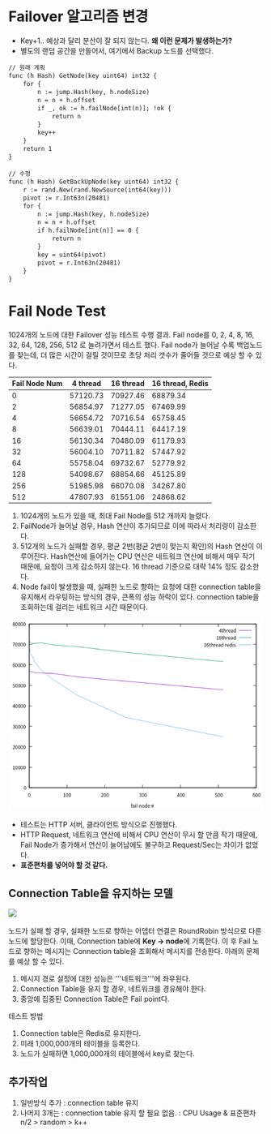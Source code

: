 # Failover 알고리즘 변경
* Key+1.. 예상과 달리 분산이 잘 되지 않는다. **왜 이런 문제가 발생하는가?**
* 별도의 랜덤 공간을 만들어서, 여기에서 Backup 노드를 선택했다. 
```golang
// 원래 계획
func (h Hash) GetNode(key uint64) int32 {
	for {
		n := jump.Hash(key, h.nodeSize)
		n = n + h.offset
		if _, ok := h.failNode[int(n)]; !ok {
			return n
		}
		key++
	}
	return 1
}

// 수정
func (h Hash) GetBackUpNode(key uint64) int32 {
	r := rand.New(rand.NewSource(int64(key)))
	pivot := r.Int63n(20481)
	for {
		n := jump.Hash(key, h.nodeSize)
		n = n + h.offset
		if h.failNode[int(n)] == 0 {
			return n
		}
		key = uint64(pivot)
		pivot = r.Int63n(20481)
	}
}
```

# Fail Node Test
1024개의 노드에 대한 Failover 성능 테스트 수행 결과. Fail node를 0, 2, 4, 8, 16, 32, 64, 128, 256, 512 로 늘려가면서 테스트 했다. Fail node가 늘어날 수록 백업노드를 찾는데, 더 많은 시간이 걸릴 것이므로 초당 처리 갯수가 줄어들 것으로 예상 할 수 있다.  

Fail Node Num  | 4 thread      | 16 thread  | 16 thread, Redis
---------------|---------------|------------|------------------
0              |  57120.73     | 70927.46   |  68879.34
2              |  56854.97     | 71277.05   |  67469.99
4              |  56654.72     | 70716.54   |  65758.45
8              |  56639.01     | 70444.11   |  64417.19
16             |  56130.34     | 70480.09   |  61179.93
32             |  56004.10     | 70711.82   |  57447.92
64             |  55758.04     | 69732.67   |  52779.92
128            |  54098.67     | 68854.66   |  45125.89
256            |  51985.98     | 66070.08   |  34267.80
512            |  47807.93     | 61551.06   |  24868.62
 1. 1024개의 노드가 있을 때, 최대 Fail Node를 512 개까지 늘렸다.
 1. FailNode가 늘어날 경우, Hash 연산이 추가되므로 이에 따라서 처리량이 감소한다.   
 1. 512개의 노드가 실패할 경우, 평균 2번(평균 2번이 맞는지 확인)의 Hash 연산이 이루어진다. Hash연산에 들어가는 CPU 연산은 네트워크 연산에 비해서 매우 작기 때문에, 요청이 크게 감소하지 않는다. 16 thread 기준으로 대략 14% 정도 감소한다. 
 1. Node fail이 발생했을 때, 실패한 노드로 향하는 요청에 대한 connection table을 유지해서 라우팅하는 방식의 경우, 큰폭의 성능 하락이 있다. connection table을 조회하는데 걸리는 네트워크 시간 때문이다. 

![](/result/request_failover_1024_16c.png)
* 테스트는 HTTP 서버, 클라이언트 방식으로 진행했다.  
* HTTP Request, 네트워크 연산에 비해서 CPU 연산이 무시 할 만큼 작기 때문에, Fail Node가 증가해서 연산이 늘어남에도 불구하고 Request/Sec는 차이가 없었다.
* **표준편차를 넣어야 할 것 같다.**

## Connection Table을 유지하는 모델
![](https://docs.google.com/drawings/d/1zn5uTmy2_MUP2UF5hSoq8krKPDkIkppTh0bUHgGSHzw/pub?w=780&h=572)

노드가 실패 할 경우, 실패한 노드로 향하는 어뎁터 연결은 RoundRobin 방식으로 다른 노드에 할당한다. 이때, Connection table에 **Key -> node**에 기록한다. 이 후 Fail 노드로 향하는 메시지는 Connection table을 조회해서 메시지를 전송한다. 아래의 문제를 예상 할 수 있다. 
 1. 메시지 경로 설정에 대한 성능은 '''네트워크'''에 좌우된다.  
 1. Connection Table을 유지 할 경우, 네트워크를 경유해야 한다.
 1. 중앙에 집중된 Connection Table은 Fail point다. 

테스트 방법
 1. Connection table은 Redis로 유지한다.  
 1. 미래 1,000,000개의 테이블을 등록한다. 
 1. 노드가 실패하면 1,000,000개의 테이블에서 key로 찾는다.
## 추가작업 
1. 일반방식 추가 : connection table 유지 
1. 나머지 3개는 : connection table 유지 할 필요 없음. : CPU Usage & 표준편차
   n/2 > random > k++ 
